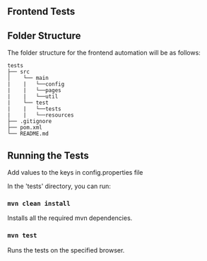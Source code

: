 ## Frontend Tests 

## Folder Structure

The folder structure for the frontend automation will be as follows:

```
tests
├── src
│    └── main
|    |   └──config
|    |   └──pages
|    |   └──util
|    └── test
|    |   └──tests
|    |   └──resources
├── .gitignore
├── pom.xml
└── README.md
```

## Running the Tests
Add values to the keys in config.properties file

In the 'tests' directory, you can run:

### `mvn clean install`

Installs all the required mvn dependencies.

### `mvn test`

Runs the tests on the specified browser.

